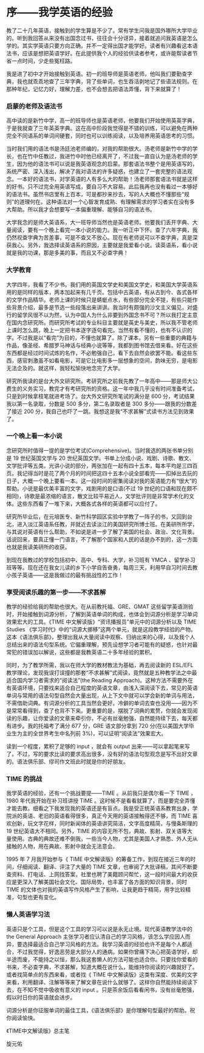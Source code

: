 # 序——我学英语的经验

教了二十几年英语，接触到的学生算是不少了。常有学生问我是国外哪所大学毕业的。听到我回答从来没有出国念过书，往往会十分讶异，接着就追问我英语是怎么学的。其实学英语只要方向正确，并不一定得出国才能学好。读者有兴趣看这本语法书，应该是想把英语学好。在此提供我个人的经验供读者参考，或许能帮读者节省一点时间，少走些冤枉路。

我是进了初中才开始接触到英语。初一的班导师是英语老师，他叫我们要勤查字典，我也就乖乖地查了三年字典，背了些单词，也生吞活剥地记了些语法规则。在那种年纪，记忆力好，理解力差，也不会想去把语法弄懂，背下来就算了！

### 启蒙的老师及语法书

高中读的是新竹中学，高一的班导师也是英语老师，他要我们开始使用英英字典，于是我就查了三年英英字典。这在高中阶段我觉得是不错的训练，可以避免在两种完全不同语系的单词间硬套，同时也可以训练阅读，以及培养用英语思考的习惯。

当时我们用的语法书是汤廷池老师编的，对我的帮助很大。汤老师是新竹中学的学长，也在竹中任教过，我进竹中时他已经离开了，不过我一直自认为是汤老师的学生，因为他的语法书可以说是我英语观念的启蒙。那套语法书整个是用英语写的，系统严密、深入浅出，解决了我对语法的许多疑惑，也建立了一套完整的语法观念。一本好的语法书，对学英语的人有多么大的帮助！汤老师那套语法书就是这样的好书。只不过完全用英语写成，要自习不大容易。此后我再也没有看过一本够好的语法书。虽然书店里有上百本，可是都抄来抄去，写的人大概也不懂那些“规则”的道理何在。这种语法对一个心智发育成熟、有理解需求的学习者实在没有多大帮助。所以我才会想要写一本偏重理解、能够自习的语法书。

大学我念的是师大英语系，大一班导师当然也是英语老师。他要我们丢开字典、大量阅读，要有一个晚上看完一本小说的能力。我一听正中下怀。查了六年字典，我仍然视查字典为苦差事，可是不查又不放心。现在有老师说可以不查字典，真是深获我心。另外，我选择读英语系的原因，主要就是我爱看小说。读英语系，看小说就是我的功课，那是多美的事，而且又不必查字典！

### 大学教育

大学四年，我看了不少书。我们用的英国文学史和美国文学史，和美国大学英语系用的是同样的版本，两本加起来有几千页。包括中古英语，有从古到今、各式各样的文学作品精华。老师上课的时候只是蜻蜓点水，有些部分完全不提，有些只能作些背景介绍，最多是节选一些段落出来讲讲。我当时有颇强的沙文主义偏见，对盛行的留学风很不以为然，认为中国人为什么非要到外国念书不可？所以我打定主意在国内念研究所。而研究所考试的专业科目主要就是英史与美史，所以我不管老师上课时怎么跳，晚上一定把书本逐字逐句看完。当然有看不懂的，也有不认识的字。不过我是以“看完”为目的，不懂也就算了。除了课本，另有一些重要的典籍与作品，像圣经、希腊罗马神话与经典小说等等，我都到图书馆去借来看。好在这些东西都是经过时间试炼的名作，不必勉强自己，看下去自然会欲罢不能。看这些东西，感官刺激虽不如看电影，可是它比电影多一层想象的空间，韵味无穷，是电影无法企及的。就这样，我轻松愉快地念完了大学。

研究所我读的是台大外文研究所。考研究所之前我先教了一年高中——那是师大公费生的义务实习，教完才有考研究所的资格。这一年中我几乎没有时间准备考试，只是到时候拿枝笔就进考场了。台大外文研究所笔试的满分是 600 分，考试结果我以第一名录取，分数是 500 多分，第二名录取者是 300 多分——跟我的分数差了接近 200 分，我自己也吓了一跳。我想这是我“不求甚解”式读书方法见到效果了。

### 一个晚上看一本小说

念研究所时值得一提的是学位考试(Comprehensive)。当时我选的两张书单分别是 19 世纪英国文学与 20 世纪英国文学。书单上分成小说、戏剧、诗歌、散文、文学批评等五类。光讲小说的部分，两张加在一起有四十五本，每本平均是三四百页。我记得当时是花了两个月的时间把这四十五本小说全部看完——扣掉出去玩的日子，大概一个晚上要看一本。这一段时间的密集阅读对我的英语能力有“很大”的帮助。小说是最优美丰富的文字，戏剧用的是口语(不过 19 世纪的口语和现在颇不相同)，诗歌是最浓缩的语言，散文比较平易近人，文学批评则是非常学术化的文体。这些东西看了一堆下来，大概各式各样的英语都可以应付了。

研究所毕业后，在元培医专、新竹科学园区实验中学教了一阵子的书，又回到台北，进入淡江英语系任教，并就近去读淡江的美国研究所博士班。在美研所所学，与其说对英语有什么帮助，不如说是进一步了解了美国的社会、政治、文化背景。话说回来，要真正懂一门语言，不了解那个国家和人民的话是办不到的，这一方面也就是我读美研所的收获。

到现在我教过的学校包括初中、高中、专科、大学，补习班有 YMCA 、留学补习班等等。现在还在我女儿读的乡下小学自告奋勇，每周三天，利用早自习时间去教小孩子英语——这是我做过的最有挑战性的工作！

### 享受阅读乐趣的第一步——不求甚解

教学的经验给我的帮助也很大。在从前教托福、GRE、GMAT 这些留学英语测验时，开始接触到词源分析，了解到英语单词的构成，也体会到词源分析是学习单词效果宏大的工具。《TIME 中文解读版》“资讯播报员”单元中的词源分析以及 TIME Studies 《学习时代》中的“词源大挪移”这两个单元，就是这段教学经验的产物。这本《语法俱乐部》，整理出我从大量阅读中观察、归纳出来的心得，以及我个人总结出来的语法句型系统。它偏重理解，预先设想学习者可能有的疑惑，也针对最常犯的错误加以解说，这些都是我教英语二十多年经验的累积。

同时，为了教学所需，我以在师大学的教材教法为基础，再去阅读新的 ESL/EFL 教学理论，发现我误打误撞的那套“不求甚解”式阅读，竟然就是五种教学法之中最适合国内学习者需求的“阅读法”(the Reading Approach)。这种方法不需要外在有英语环境，只要找来适合自己程度的英语文章，由浅入深阅读下去，常见的英语单词与常用的语法句型自然会大量出现，从上下文中就可以学会新的单词与用法，不需借助词典。有词源分析的工具当然会更好。冷僻的单词去查也没用——因为不是常常看得到，查了也背不下来。更重要的是，摆脱了词典的累赘，你就会发现阅读的乐趣，让你爱读的文章来牵引你，不必有丝毫勉强，自然能持续下去，每天都有进步。我的托福考了满分 677 分，GRE 语文部分拿到 720 分(在以美国大学毕业生为主的全世界考生中名列前 3%)，可以证明“阅读法”效果宏大。

读到一个程度，累积了足够的 input ，就会有 output 出来——可以拿起笔来写了。不过，写的要求比读的要求高出很多，没有好的语法句型观念是写不出好文章的。语法俱乐部、缪司作文班此时就是你的好朋友。

### TIME 的挑战

我学英语的经验，还有一个挑战要提——TIME 。从前我只是偶尔看一下 TIME ，1980 年代我开始在补习班讲授 TIME 。这时候不是看看就算了，而是要完全弄懂才能去教。细看之下我发现我的英语还是有盲点。我是受正统英语系教育出身，学院派的英语、老旧的英语看得很多，真正今天用的英语接触得还不够，而 TIME 喜欢创新，玩文字花样，同时新闻体的英语讲究简洁，文字高度精简，与慢条斯理的 19 世纪英语大不相同。另外，TIME 的内容无所不包，典故、影射、双关语等大量使用。古典的典故还难不倒我，一些当今人物，尤其是美国人才熟悉、外人无从接触的人物，用在典故、影射中就会无法意会。

1995 年 7 月我开始参与《 TIME 中文解读版》的筹备工作，到现在接近三年的时间，仔细阅读、翻译、评注了大量的 TIME 文章，也审阅了大批译稿，其间不断要查资料、打电话、上网找答案，社里也聘了美籍顾问帮忙，这一段时间最大的收获应是更深入了解美国社会文化、国际局势，也丰富了各方面的知识背景，同时 TIME 的文体也对我的英语写作风格产生了影响，让我更趋于精简，用字比较精准，句型也更有变化。

### 懒人英语学习法

英语只是个工具，但是这个工具的学习可以说是永无止境。现代英语教学法中的 the General Approach 主张学习者应认清自己的学习风格，该怎么学应因人而异，要选择最适合自己学习风格的方法。我学习英语的经验也许不是每个人都适合，不过我觉得，好逸恶劳是大部分人的通病。如果你曾痛下决心把英语学好，却半途而废，不能持之以恒，那么我这套懒人的方法可能也适合你。只要找你爱看的书来，不必查字典，不求甚解，知道大概在说什么，能维持你阅读的兴趣就好了。或者找简单点的东西来看，或者找《 TIME 中文解读版》这类有深度、优美的文字来看，利用翻译、注解等等来了解文章在说什么就够了。这样你自然能持续阅读下去，在不知不觉中吸收有意义的 input 。只是茶余饭后看看闲书，没有丝毫勉强，假以时日你的英语就会进步。

词源分析是你征服单词的最佳工具，《语法俱乐部》是你理解句型最好的帮助。祝你阅读愉快。

<p class="preface_author preface_author_title">
《TIME中文解读版》总主笔
</p>
<p class="preface_author preface_author_signature">
旋元佑
</p>
